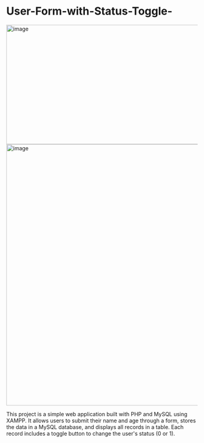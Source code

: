 # User-Form-with-Status-Toggle-

<img width="1520" height="314" alt="image" src="https://github.com/user-attachments/assets/e982744e-969c-428f-aa6d-2513685c7d13" />

<img width="1882" height="687" alt="image" src="https://github.com/user-attachments/assets/77a89fd0-994b-451e-bd13-f1f03fae9790" />

This project is a simple web application built with PHP and MySQL using XAMPP. It allows users to submit their name and age through a form, stores the data in a MySQL database, and displays all records in a table. Each record includes a toggle button to change the user's status (0 or 1).

